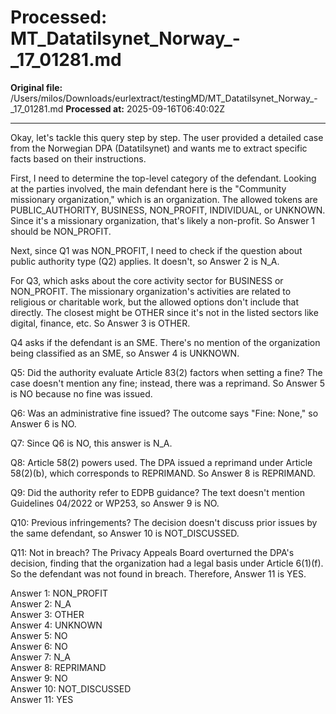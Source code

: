# Processed: MT_Datatilsynet_Norway_-_17_01281.md

**Original file:** /Users/milos/Downloads/eurlextract/testingMD/MT_Datatilsynet_Norway_-_17_01281.md
**Processed at:** 2025-09-16T06:40:02Z

---

<think>
Okay, let's tackle this query step by step. The user provided a detailed case from the Norwegian DPA (Datatilsynet) and wants me to extract specific facts based on their instructions.

First, I need to determine the top-level category of the defendant. Looking at the parties involved, the main defendant here is the "Community missionary organization," which is an organization. The allowed tokens are PUBLIC_AUTHORITY, BUSINESS, NON_PROFIT, INDIVIDUAL, or UNKNOWN. Since it's a missionary organization, that's likely a non-profit. So Answer 1 should be NON_PROFIT.

Next, since Q1 was NON_PROFIT, I need to check if the question about public authority type (Q2) applies. It doesn't, so Answer 2 is N_A.

For Q3, which asks about the core activity sector for BUSINESS or NON_PROFIT. The missionary organization's activities are related to religious or charitable work, but the allowed options don't include that directly. The closest might be OTHER since it's not in the listed sectors like digital, finance, etc. So Answer 3 is OTHER.

Q4 asks if the defendant is an SME. There's no mention of the organization being classified as an SME, so Answer 4 is UNKNOWN.

Q5: Did the authority evaluate Article 83(2) factors when setting a fine? The case doesn't mention any fine; instead, there was a reprimand. So Answer 5 is NO because no fine was issued.

Q6: Was an administrative fine issued? The outcome says "Fine: None," so Answer 6 is NO.

Q7: Since Q6 is NO, this answer is N_A.

Q8: Article 58(2) powers used. The DPA issued a reprimand under Article 58(2)(b), which corresponds to REPRIMAND. So Answer 8 is REPRIMAND.

Q9: Did the authority refer to EDPB guidance? The text doesn't mention Guidelines 04/2022 or WP253, so Answer 9 is NO.

Q10: Previous infringements? The decision doesn't discuss prior issues by the same defendant, so Answer 10 is NOT_DISCUSSED.

Q11: Not in breach? The Privacy Appeals Board overturned the DPA's decision, finding that the organization had a legal basis under Article 6(1)(f). So the defendant was not found in breach. Therefore, Answer 11 is YES.
</think>

Answer 1: NON_PROFIT  
Answer 2: N_A  
Answer 3: OTHER  
Answer 4: UNKNOWN  
Answer 5: NO  
Answer 6: NO  
Answer 7: N_A  
Answer 8: REPRIMAND  
Answer 9: NO  
Answer 10: NOT_DISCUSSED  
Answer 11: YES